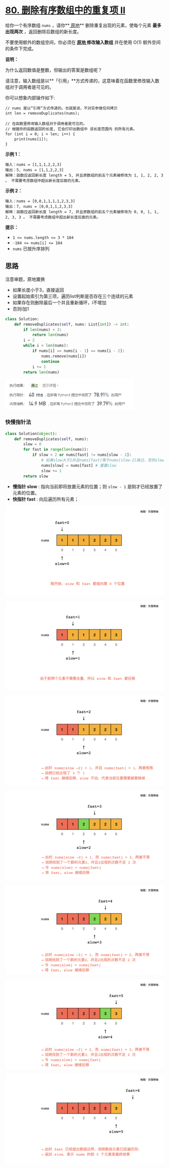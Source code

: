 

# [80. 删除有序数组中的重复项 II](https://leetcode-cn.com/problems/remove-duplicates-from-sorted-array-ii/)

给你一个有序数组 `nums` ，请你**[ 原地](http://baike.baidu.com/item/原地算法)** 删除重复出现的元素，使每个元素 **最多出现两次** ，返回删除后数组的新长度。

不要使用额外的数组空间，你必须在 **[原地 ](https://baike.baidu.com/item/原地算法)修改输入数组** 并在使用 O(1) 额外空间的条件下完成。

 

**说明：**

为什么返回数值是整数，但输出的答案是数组呢？

请注意，输入数组是以**「引用」**方式传递的，这意味着在函数里修改输入数组对于调用者是可见的。

你可以想象内部操作如下:

```
// nums 是以“引用”方式传递的。也就是说，不对实参做任何拷贝
int len = removeDuplicates(nums);

// 在函数里修改输入数组对于调用者是可见的。
// 根据你的函数返回的长度, 它会打印出数组中 该长度范围内 的所有元素。
for (int i = 0; i < len; i++) {
    print(nums[i]);
}
```

 

**示例 1：**

```
输入：nums = [1,1,1,2,2,3]
输出：5, nums = [1,1,2,2,3]
解释：函数应返回新长度 length = 5, 并且原数组的前五个元素被修改为 1, 1, 2, 2, 3 。 不需要考虑数组中超出新长度后面的元素。
```

**示例 2：**

```
输入：nums = [0,0,1,1,1,1,2,3,3]
输出：7, nums = [0,0,1,1,2,3,3]
解释：函数应返回新长度 length = 7, 并且原数组的前五个元素被修改为 0, 0, 1, 1, 2, 3, 3 。 不需要考虑数组中超出新长度后面的元素。
```

 

**提示：**

- `1 <= nums.length <= 3 * 104`
- `-104 <= nums[i] <= 104`
- `nums` 已按升序排列

## 思路

注意审题，原地置换

- 如果长度小于3，直接返回
- 设置起始索引为第三项，遍历list判断是否存在三个连续的元素
- 如果存在则删除最后一个并且重新循环，i不增加
- 否则i加1

```python
class Solution:
    def removeDuplicates(self, nums: List[int]) -> int:
        if len(nums) < 3:
            return len(nums)
        i = 2
        while i < len(nums):
            if nums[i] == nums[i - 1] == nums[i - 2]:
                nums.remove(nums[i])
                continue
            i += 1
        return len(nums)
```

![image-20210406113709965](img/image-20210406113709965.png)

### 快慢指针法

```python
class Solution(object):
    def removeDuplicates(self, nums):
        slow = 0
        for fast in range(len(nums)):
            if slow < 2 or nums[fast] != nums[slow - 2]:
                # 如果slow大于2并且nums[fast]等于nums[slow-2]跳过，否则slow加1
                nums[slow] = nums[fast]	# 重置slow
                slow += 1
        return slow
```

- **慢指针 slow** : 指向当前即将放置元素的位置；则 `slow - 1` 是刚才已经放置了元素的位置。
- **快指针 fast** : 向后遍历所有元素；

![img](img/1617673711-kgjkTh-80.001.jpeg)

![img](img/1617673711-FQwUHH-80.002.jpeg)

![img](img/1617673711-WOxpDr-80.003.jpeg)

![img](img/1617673711-BHHCAH-80.004.jpeg)

![img](img/1617673711-qnuYtr-80.005.jpeg)

![img](img/1617673711-KZRYeE-80.006.jpeg)

![img](img/1617673711-RiOnPY-80.007.jpeg)